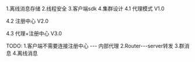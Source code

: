1.离线消息存储
2.线程安全
3.客户端sdk
4.集群设计
  4.1 代理模式 V1.0
  
  4.2 注册中心 V2.0
  
  4.3 代理+注册中心 V3.0
  
TODO:
    1.客户端不需要连接注册中心 --- 内部代理
    2.Router---server转发
    3.群消息
    4.离线消息